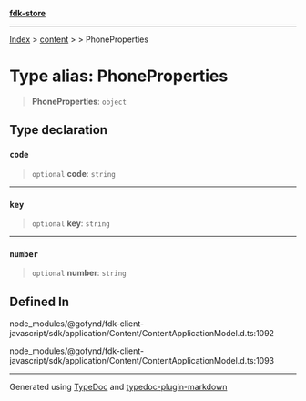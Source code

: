 [**fdk-store**](../../../README.md)
***

[Index](../../../API.md) > [content](../../README.md) > [<internal>](../README.md) > PhoneProperties

# Type alias: PhoneProperties

> **PhoneProperties**: `object`

## Type declaration

### `code`

> `optional` **code**: `string`

***

### `key`

> `optional` **key**: `string`

***

### `number`

> `optional` **number**: `string`

## Defined In

node\_modules/@gofynd/fdk-client-javascript/sdk/application/Content/ContentApplicationModel.d.ts:1092

node\_modules/@gofynd/fdk-client-javascript/sdk/application/Content/ContentApplicationModel.d.ts:1093

***
Generated using [TypeDoc](https://typedoc.org/) and [typedoc-plugin-markdown](https://www.npmjs.com/package/typedoc-plugin-markdown)
